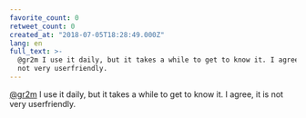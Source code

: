 ```yaml
---
favorite_count: 0
retweet_count: 0
created_at: "2018-07-05T18:28:49.000Z"
lang: en
full_text: >-
  @gr2m I use it daily, but it takes a while to get to know it. I agree, it is
  not very userfriendly.
---
```


[@gr2m](https://twitter.com/gr2m) I use it daily, but it takes a while to get to
know it. I agree, it is not very userfriendly.
